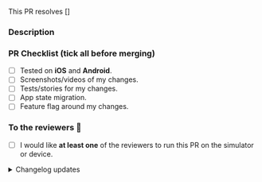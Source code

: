<!-- Use a PR title in the form of  
`type(PROJECT-XXXX): what changed` 
-->

<!-- Jira ticket in square brackets like [PROJECT-XXXX] -->
This PR resolves [] 

### Description

<!-- Info, implementation, how to get there, before & after screenshots & videos, follow-up work, etc -->

### PR Checklist (tick all before merging)

<!-- 💡 MOPLAT warmly welcomes any feedback about the list or how it impacts your workflow. -->

- [ ] Tested on **iOS** and **Android**.
- [ ] Screenshots/videos of my changes.
- [ ] Tests/stories for my changes.
- [ ] App state migration.
- [ ] Feature flag around my changes.

### To the reviewers 👀

- [ ] I would like **at least one** of the reviewers to run this PR on the simulator or device.

<details><summary>Changelog updates</summary>

### Changelog updates

<!-- 📝 Please fill out at least one of these sections. -->
<!-- ⓘ 'User-facing' changes will be published as release notes. -->
<!-- ⌫ Feel free to remove sections that don't apply. -->
<!-- • Write a markdown list or just a single paragraph, but stick to plain text. -->
<!-- 📖 eg. `Enable lotsByFollowedArtists - john` or `Fix phone input misalignment - mary`. -->
<!-- 🤷‍♂️ Replace this entire block with the hashtag `#nochangelog` to avoid updating the changelog. -->

#### Cross-platform user-facing changes

-

#### iOS user-facing changes

-

#### Android user-facing changes

-

#### Dev changes

-

<!-- end_changelog_updates -->

</details>
